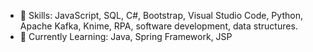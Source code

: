 - 👀 Skills: JavaScript, SQL, C#, Bootstrap, Visual Studio Code, Python, Apache Kafka, Knime, RPA, software development, data structures.
- 🌱 Currently Learning: Java, Spring Framework, JSP


<!---
backzso/backzso is a ✨ special ✨ repository because its `README.md` (this file) appears on your GitHub profile.
You can click the Preview link to take a look at your changes.
--->
